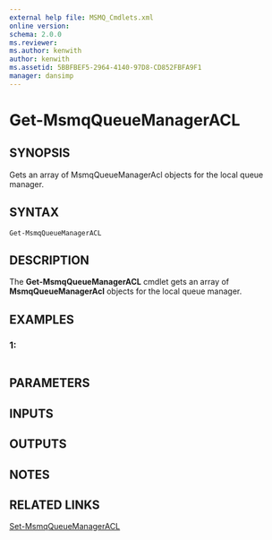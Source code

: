 ```yaml
---
external help file: MSMQ_Cmdlets.xml
online version: 
schema: 2.0.0
ms.reviewer:
ms.author: kenwith
author: kenwith
ms.assetid: 5BBFBEF5-2964-4140-97D8-CD852FBFA9F1
manager: dansimp
---
```


# Get-MsmqQueueManagerACL

## SYNOPSIS
Gets an array of MsmqQueueManagerAcl objects for the local queue manager.

## SYNTAX

```
Get-MsmqQueueManagerACL
```

## DESCRIPTION
The **Get-MsmqQueueManagerACL** cmdlet gets an array of **MsmqQueueManagerAcl** objects for the local queue manager.

## EXAMPLES

### 1:
```

```

## PARAMETERS

## INPUTS

## OUTPUTS

## NOTES

## RELATED LINKS

[Set-MsmqQueueManagerACL](./Set-MsmqQueueManagerACL.md)
